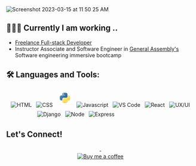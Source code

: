 <img width="960" alt="Screenshot 2023-03-15 at 11 50 25 AM" src="https://user-images.githubusercontent.com/97631462/225413194-eea90328-bf2a-4eae-8e39-f03a7bf080fb.png">


## 👩🏼‍💻 Currently I am working ..

- <a href="https://www.linkedin.com/in/anastasiiaasti/" >Freelance Full-stack Developer</a> 
- Instructor Associate and Software Engineer in <a href="https://generalassemb.ly/instructors/asti-shalymova/29260">General Assembly's</a> Software engineering immersive bootcamp


## 🛠 Languages and Tools:
<p align="center">
<img src="https://upload.wikimedia.org/wikipedia/commons/thumb/6/61/HTML5_logo_and_wordmark.svg/640px-HTML5_logo_and_wordmark.svg.png" alt="HTML" height="40" style="vertical-align:center; margin:4px">
 <img src="https://upload.wikimedia.org/wikipedia/commons/thumb/d/d5/CSS3_logo_and_wordmark.svg/1200px-CSS3_logo_and_wordmark.svg.png" alt="CSS" height="40" style="vertical-align:center; margin:4px">
<img src="https://raw.githubusercontent.com/github/explore/80688e429a7d4ef2fca1e82350fe8e3517d3494d/topics/python/python.png" alt="Python" height="40" style="vertical-align:center; margin:4px">
<img src="https://i0.wp.com/theicom.org/wp-content/uploads/2016/03/js-logo.png?fit=500%2C500&ssl=1&w=640" alt="Javascript" height="40" style="vertical-align:center; margin:4px">
<img src="https://code.visualstudio.com/assets/branding/app-icon.png" alt="VS Code" height="40" style="vertical-align:center; margin:4px">
<img src="https://cdn.worldvectorlogo.com/logos/react-1.svg" alt="React" height="40" style="vertical-align:center; margin:4px">
<img src="https://www.ux-ui.net/ux/uploads/2017/03/ux-ui-logo.svg" alt="UX/UI" height="40" style="vertical-align:center; margin:4px">
<img src="https://youteam.io/blog/wp-content/uploads/2022/06/django-icon-0.png" alt="Django" height="40" style="vertical-align:center; margin:4px">
<img src="https://cdn-icons-png.flaticon.com/512/919/919825.png" alt="Node" height="40" style="vertical-align:center; margin:4px">
<img src="https://upload.wikimedia.org/wikipedia/commons/thumb/8/88/Status_iucn_EX_icon.svg/480px-Status_iucn_EX_icon.svg.png" alt="Express" height="40" style="vertical-align:center; margin:4px">
<img src="https://w7.pngwing.com/pngs/429/921/png-transparent-mongodb-plain-wordmark-logo-icon.png" alt="" height="40" style="vertical-align:center; margin:4px">
<img src="https://ih1.redbubble.net/image.438912065.6243/flat,1000x1000,075,f.u3.jpg" alt="" height="40" style="vertical-align:center; margin:4px">
<img src="https://pbs.twimg.com/profile_images/2199543684/ejs_400x400.png" alt="" height="40" style="vertical-align:center; margin:4px">
<img src="https://upload.wikimedia.org/wikipedia/commons/thumb/2/29/Postgresql_elephant.svg/1985px-Postgresql_elephant.svg.png" alt="" height="40" style="vertical-align:center; margin:4px">
<img src="https://logo-download.com/wp-content/data/images/png/Bootstrap-logo.png" alt="" height="40" style="vertical-align:center; margin:4px">
 <img src="https://upload.wikimedia.org/wikipedia/commons/thumb/d/d5/Tailwind_CSS_Logo.svg/1024px-Tailwind_CSS_Logo.svg.png" alt="" height="40" style="vertical-align:center; margin:4px">
<img src="https://git-scm.com/images/logos/downloads/Git-Icon-1788C.png" alt="" height="40" style="vertical-align:center; margin:4px">
 <img src="https://res.cloudinary.com/canonical/image/fetch/f_auto,q_auto,fl_sanitize,c_fill,w_200,h_200/https://api.charmhub.io/api/v1/media/download/charm_wuVM6bSMaCcCTWaqTfvyBRS5SqLVCVy1_icon_fde574967418afe93bb032808563e40e63606adb805113065acfa35010332164.png" alt="" height="40" style="vertical-align:center; margin:4px">
<img src="https://img.icons8.com/color/512/heroku.png" alt="" height="40" style="vertical-align:center; margin:4px">
  <img src="https://static-00.iconduck.com/assets.00/aws-icon-512x512-hniukvcn.png" alt="" height="40" style="vertical-align:center; margin:4px">
<img src="https://cdn.sanity.io/images/599r6htc/localized/46a76c802176eb17b04e12108de7e7e0f3736dc6-1024x1024.png?w=670&h=670&q=75&fit=max&auto=format" alt="" height="40" style="vertical-align:center; margin:4px">

</p>

## Let's Connect!

<div align="center">
  <a href="https://www.linkedin.com/in/anastasiiaasti/">
  <img src="https://img.icons8.com/color/512/linkedin.png" alt="" height="40" style="vertical-align:center; margin:4px">
  </a>
  <a href="https://www.instagram.com/dj_astiramira/">
  <img src="https://www.unipile.com/wp-content/uploads/2022/09/logo_instagram.png" alt="" height="40" style="vertical-align:center; margin:4px">
  </a>
  </div>

<div align="center">
  <a href="https://www.buymeacoffee.com/astii">
<img src="https://i.ytimg.com/vi/8LfPbnSPiVY/maxresdefault.jpg" alt="Buy me a coffee" height="100px" style="vertical-align:top; margin:4px">
    <a/>
</div>

<!--
**AnastasiiaAsti/AnastasiiaAsti** is a ✨ _special_ ✨ repository because its `README.md` (this file) appears on your GitHub profile.

Here are some ideas to get you started:

- 🔭 I’m currently working on ...
- 🌱 I’m currently learning ...
- 👯 I’m looking to collaborate on ...
- 🤔 I’m looking for help with ...
- 💬 Ask me about ...
- 📫 How to reach me: ...
- 😄 Pronouns: ...
- ⚡ Fun fact: ...
-->
<!--
```
const ASTI = {
  pronouns: 'she' | 'her',
  profession: ['full-stack developer', 'frontend developer', 'software engineer'],
  code: ['Javascript', 'Python', 'HTML', 'CSS'],
  skills: ['React', 'Node', ],
  techCommunities: {
                        coorganizer: "AfroPython",
                        speaker: "Latinity",
                        mentor: "EducaTRANSforma"
                      },
 challenge: "I am doing the #100DaysOfCode challenge focused on react and typescript"
}
```
-->
